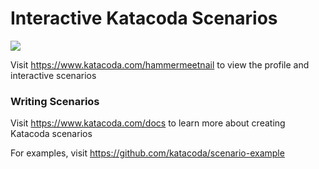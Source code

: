# Interactive Katacoda Scenarios

[![](http://shields.katacoda.com/katacoda/hammermeetnail/count.svg)](https://www.katacoda.com/hammermeetnail "Get your profile on Katacoda.com")

Visit https://www.katacoda.com/hammermeetnail to view the profile and interactive scenarios

### Writing Scenarios
Visit https://www.katacoda.com/docs to learn more about creating Katacoda scenarios

For examples, visit https://github.com/katacoda/scenario-example
